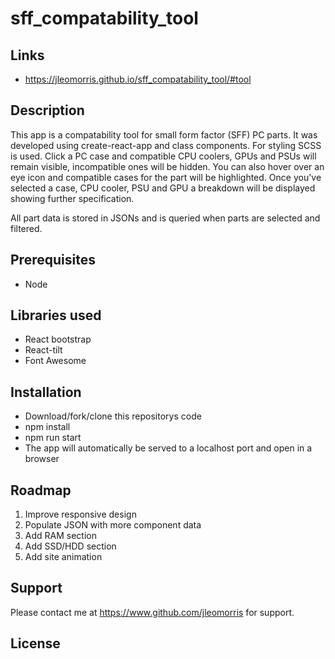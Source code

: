 # sff_compatability_tool

## Links
* https://jleomorris.github.io/sff_compatability_tool/#tool

## Description
<p>This app is a compatability tool for small form factor (SFF) PC parts. It was developed using create-react-app and class components. For styling SCSS is used.
Click a PC case and compatible CPU coolers, GPUs and PSUs will remain visible, incompatible ones will be hidden. You can also hover over an eye icon and compatible cases for the part will be highlighted. Once you've selected a case, CPU cooler, PSU and GPU a breakdown will be displayed showing further specification.</p>

<p>All part data is stored in JSONs and is queried when parts are selected and filtered.</p>

## Prerequisites
<ul>
  <li>Node</li>
</ul>

## Libraries used
<ul>
 <li>React bootstrap</li>
 <li>React-tilt</li>
 <li>Font Awesome</li>
</ul>

## Installation
<ul>
  <li>Download/fork/clone this repositorys code</li>
  <li>npm install</li>
  <li>npm run start</li>
  <li>The app will automatically be served to a localhost port and open in a browser</li>
</ul>

## Roadmap
<ol>
  <li>Improve responsive design</li>
  <li>Populate JSON with more component data</li>
  <li>Add RAM section</li>
  <li>Add SSD/HDD section</li>
  <li>Add site animation</li>
</ol>

## Support
Please contact me at https://www.github.com/jleomorris for support.

## License
